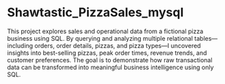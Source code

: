 # Shawtastic_PizzaSales_mysql

This project explores sales and operational data from a fictional pizza business using SQL. By querying and analyzing multiple relational tables—including orders, order details, pizzas, and pizza types—I uncovered insights into best-selling pizzas, peak order times, revenue trends, and customer preferences. The goal is to demonstrate how raw transactional data can be transformed into meaningful business intelligence using only SQL.
